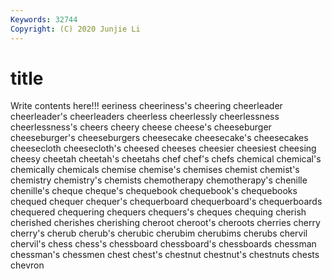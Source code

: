 ```yaml
---
Keywords: 32744
Copyright: (C) 2020 Junjie Li
---
```


# title

Write contents here!!!
eeriness 
cheeriness's 
cheering 
cheerleader 
cheerleader's 
cheerleaders 
cheerless 
cheerlessly 
cheerlessness 
cheerlessness's
cheers 
cheery 
cheese 
cheese's 
cheeseburger 
cheeseburger's 
cheeseburgers 
cheesecake 
cheesecake's 
cheesecakes
cheesecloth 
cheesecloth's 
cheesed 
cheeses 
cheesier 
cheesiest 
cheesing 
cheesy 
cheetah 
cheetah's
cheetahs 
chef 
chef's 
chefs 
chemical 
chemical's 
chemically 
chemicals 
chemise 
chemise's
chemises 
chemist 
chemist's 
chemistry 
chemistry's 
chemists 
chemotherapy 
chemotherapy's 
chenille 
chenille's
cheque 
cheque's 
chequebook 
chequebook's 
chequebooks 
chequed 
chequer 
chequer's 
chequerboard 
chequerboard's
chequerboards 
chequered 
chequering 
chequers 
chequers's 
cheques 
chequing 
cherish 
cherished 
cherishes
cherishing 
cheroot 
cheroot's 
cheroots 
cherries 
cherry 
cherry's 
cherub 
cherub's 
cherubic
cherubim 
cherubims 
cherubs 
chervil 
chervil's 
chess 
chess's 
chessboard 
chessboard's 
chessboards
chessman 
chessman's 
chessmen 
chest 
chest's 
chestnut 
chestnut's 
chestnuts 
chests 
chevron
